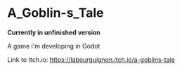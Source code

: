 # A_Goblin-s_Tale
**Currently in unfinished version**

A game i'm developing in Godot

Link to Itch.io: https://labourguignon.itch.io/a-goblins-tale
